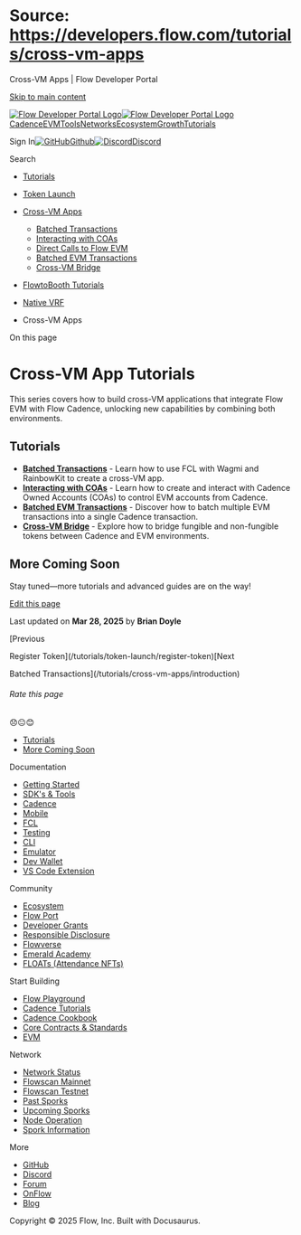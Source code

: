 # Source: https://developers.flow.com/tutorials/cross-vm-apps

Cross-VM Apps | Flow Developer Portal



[Skip to main content](#__docusaurus_skipToContent_fallback)

[![Flow Developer Portal Logo](/img/flow-docs-logo-dark.png)![Flow Developer Portal Logo](/img/flow-docs-logo-light.png)](/)[Cadence](/build/flow)[EVM](/evm/about)[Tools](/tools/clients)[Networks](/networks/flow-networks)[Ecosystem](/ecosystem)[Growth](/growth)[Tutorials](/tutorials)

Sign In[![GitHub]()Github](https://github.com/onflow)[![Discord]()Discord](https://discord.gg/flow)

Search

* [Tutorials](/tutorials)
* [Token Launch](/tutorials/token-launch)
* [Cross-VM Apps](/tutorials/cross-vm-apps)

  + [Batched Transactions](/tutorials/cross-vm-apps/introduction)
  + [Interacting with COAs](/tutorials/cross-vm-apps/interacting-with-coa)
  + [Direct Calls to Flow EVM](/tutorials/cross-vm-apps/direct-calls)
  + [Batched EVM Transactions](/tutorials/cross-vm-apps/batched-evm-transactions)
  + [Cross-VM Bridge](/tutorials/cross-vm-apps/vm-bridge)
* [FlowtoBooth Tutorials](/tutorials/flowtobooth)
* [Native VRF](/tutorials/native-vrf)

* Cross-VM Apps

On this page

# Cross-VM App Tutorials

This series covers how to build cross-VM applications that integrate Flow EVM with Flow Cadence, unlocking new capabilities by combining both environments.

## Tutorials[​](#tutorials "Direct link to Tutorials")

* **[Batched Transactions](/tutorials/cross-vm-apps/introduction)** - Learn how to use FCL with Wagmi and RainbowKit to create a cross-VM app.
* **[Interacting with COAs](/tutorials/cross-vm-apps/interacting-with-coa)** - Learn how to create and interact with Cadence Owned Accounts (COAs) to control EVM accounts from Cadence.
* **[Batched EVM Transactions](/tutorials/cross-vm-apps/batched-evm-transactions)** - Discover how to batch multiple EVM transactions into a single Cadence transaction.
* **[Cross-VM Bridge](/tutorials/cross-vm-apps/vm-bridge)** - Explore how to bridge fungible and non-fungible tokens between Cadence and EVM environments.

## More Coming Soon[​](#more-coming-soon "Direct link to More Coming Soon")

Stay tuned—more tutorials and advanced guides are on the way!

[Edit this page](https://github.com/onflow/docs/tree/main/docs/tutorials/cross-vm-apps/index.md)

Last updated on **Mar 28, 2025** by **Brian Doyle**

[Previous

Register Token](/tutorials/token-launch/register-token)[Next

Batched Transactions](/tutorials/cross-vm-apps/introduction)

###### Rate this page

😞😐😊

* [Tutorials](#tutorials)
* [More Coming Soon](#more-coming-soon)

Documentation

* [Getting Started](/build/getting-started/contract-interaction)
* [SDK's & Tools](/tools)
* [Cadence](https://cadence-lang.org/docs/)
* [Mobile](/build/guides/mobile/overview)
* [FCL](/tools/clients/fcl-js)
* [Testing](/build/smart-contracts/testing)
* [CLI](/tools/flow-cli)
* [Emulator](/tools/emulator)
* [Dev Wallet](https://github.com/onflow/fcl-dev-wallet)
* [VS Code Extension](/tools/vscode-extension)

Community

* [Ecosystem](/ecosystem)
* [Flow Port](https://port.onflow.org/)
* [Developer Grants](https://github.com/onflow/developer-grants)
* [Responsible Disclosure](https://flow.com/flow-responsible-disclosure)
* [Flowverse](https://www.flowverse.co/)
* [Emerald Academy](https://academy.ecdao.org/)
* [FLOATs (Attendance NFTs)](https://floats.city/)

Start Building

* [Flow Playground](https://play.flow.com/)
* [Cadence Tutorials](https://cadence-lang.org/docs/tutorial/first-steps)
* [Cadence Cookbook](https://open-cadence.onflow.org)
* [Core Contracts & Standards](/build/core-contracts)
* [EVM](/evm/about)

Network

* [Network Status](https://status.onflow.org/)
* [Flowscan Mainnet](https://flowdscan.io/)
* [Flowscan Testnet](https://testnet.flowscan.io/)
* [Past Sporks](/networks/node-ops/node-operation/past-sporks)
* [Upcoming Sporks](/networks/node-ops/node-operation/upcoming-sporks)
* [Node Operation](/networks/node-ops)
* [Spork Information](/networks/node-ops/node-operation/spork)

More

* [GitHub](https://github.com/onflow)
* [Discord](https://discord.gg/flow)
* [Forum](https://forum.onflow.org/)
* [OnFlow](https://onflow.org/)
* [Blog](https://flow.com/blog)

Copyright © 2025 Flow, Inc. Built with Docusaurus.